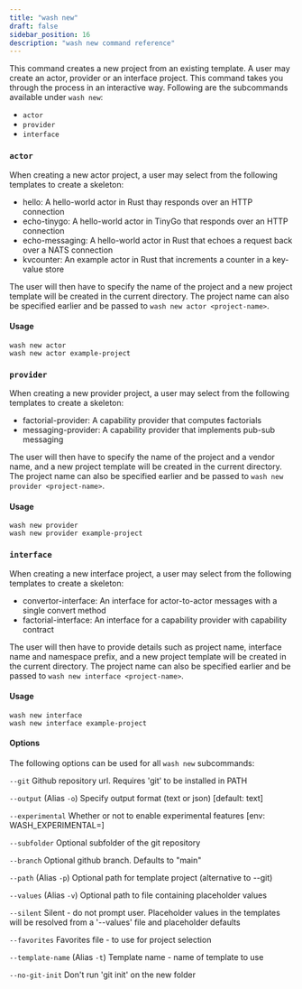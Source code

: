 ```yaml
---
title: "wash new"
draft: false
sidebar_position: 16
description: "wash new command reference"
--- 
```


This command creates a new project from an existing template. A user may create an actor, provider or an interface project. This command takes you through the process in an interactive way. Following are the subcommands available under `wash new`:

- `actor`
- `provider`
- `interface`

### `actor`
When creating a new actor project, a user may select from the following templates to create a skeleton:

- hello: A hello-world actor in Rust thay responds over an HTTP connection
- echo-tinygo: A hello-world actor in TinyGo that responds over an HTTP connection
- echo-messaging: A hello-world actor in Rust that echoes a request back over a NATS connection
- kvcounter: An example actor in Rust that increments a counter in a key-value store

The user will then have to specify the name of the project and a new project template will be created in the current directory. The project name can also be specified earlier and be passed to `wash new actor <project-name>`.

#### Usage
```
wash new actor
wash new actor example-project
```

### `provider`
When creating a new provider project, a user may select from the following templates to create a skeleton:

- factorial-provider: A capability provider that computes factorials
- messaging-provider: A capability provider that implements pub-sub messaging

The user will then have to specify the name of the project and a vendor name, and a new project template will be created in the current directory. The project name can also be specified earlier and be passed to `wash new provider <project-name>`.

#### Usage
```
wash new provider
wash new provider example-project
```

### `interface`
When creating a new interface project, a user may select from the following templates to create a skeleton:

- convertor-interface: An interface for actor-to-actor messages with a single convert method
- factorial-interface: An interface for a capability provider with capability contract

The user will then have to provide details such as project name, interface name and namespace prefix, and a new project template will be created in the current directory. The project name can also be specified earlier and be passed to `wash new interface <project-name>`.

#### Usage
```
wash new interface
wash new interface example-project
```

#### Options
The following options can be used for all `wash new` subcommands:

`--git` Github repository url. Requires 'git' to be installed in PATH

`--output` (Alias `-o`) Specify output format (text or json) [default: text]

`--experimental` Whether or not to enable experimental features [env: WASH_EXPERIMENTAL=]

`--subfolder` Optional subfolder of the git repository

`--branch` Optional github branch. Defaults to "main"

`--path`  (Alias `-p`) Optional path for template project (alternative to --git)

`--values` (Alias `-v`) Optional path to file containing placeholder values

`--silent` Silent - do not prompt user. Placeholder values in the templates will be resolved from a '--values' file and placeholder defaults

`--favorites` Favorites file - to use for project selection

`--template-name` (Alias `-t`) Template name - name of template to use

`--no-git-init` Don't run 'git init' on the new folder